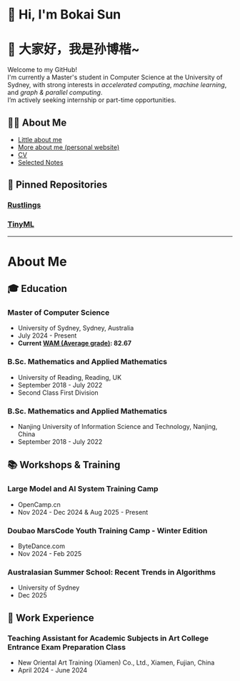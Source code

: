 # 👋 Hi, I'm Bokai Sun  
# 👋 大家好，我是孙博楷~

Welcome to my GitHub!  
I'm currently a Master's student in Computer Science at the University of Sydney, with strong interests in *accelerated computing*, *machine learning*, and *graph & parallel computing*.   
I’m actively seeking internship or part-time opportunities.  

## 👨‍🎓 About Me 
- [Little about me](#about-me)  
- [More about me (personal website)](https://scbz.space)  
- [CV]()    
- [Selected Notes]()   

## 📌 Pinned Repositories

### [Rustlings]()
### [TinyML]()

---

# About Me

## 🎓 Education
### **Master of Computer Science**   
- University of Sydney, Sydney, Australia  
- July 2024 - Present
- **Current [WAM (Average grade)](https://www.sydney.edu.au/students/weighted-average-mark.html): 82.67**  
### **B.Sc. Mathematics and Applied Mathematics**   
- University of Reading, Reading, UK  
- September 2018 - July 2022 
- Second Class First Division   
### **B.Sc. Mathematics and Applied Mathematics**  
- Nanjing University of Information Science and Technology, Nanjing, China  
- September 2018 - July 2022 

## 📚 Workshops & Training
### **Large Model and AI System Training Camp**
- OpenCamp.cn  
- Nov 2024 - Dec 2024 & Aug 2025 - Present  
<!-- - what dir should I do... -->
### **Doubao MarsCode Youth Training Camp - Winter Edition**
- ByteDance.com  
- Nov 2024 - Feb 2025   
### **Australasian Summer School: Recent Trends in Algorithms**
- University of Sydney  
- Dec 2025  

## 💼 Work Experience
### **Teaching Assistant for Academic Subjects in Art College Entrance Exam Preparation Class**  
- New Oriental Art Training (Xiamen) Co., Ltd., Xiamen, Fujian, China  
- April 2024 - June 2024  


<!--
**scbz4learning/scbz4learning** is a ✨ _special_ ✨ repository because its `README.md` (this file) appears on your GitHub profile.

Here are some ideas to get you started:

- 🔭 I’m currently working on ...
- 🌱 I’m currently learning ...
- 👯 I’m looking to collaborate on ...
- 🤔 I’m looking for help with ...
- 💬 Ask me about ...
- 📫 How to reach me: ...
- 😄 Pronouns: ...
- ⚡ Fun fact: ...
-->

